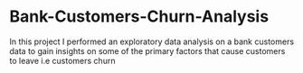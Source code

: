 # Bank-Customers-Churn-Analysis
In this project I performed an exploratory data analysis on a bank customers data to gain insights on some of the primary factors that cause customers to leave i.e customers churn
